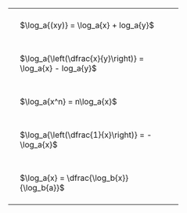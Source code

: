 ---
---

#  
<br>
<style type="text/css">
#T_0476c th.col_heading {
  text-align: left;
  font-size: 1em;
}
#T_0476c td {
  text-align: left;
  font-size: 1em;
  padding: 1.5em;
}
#T_0476c_row0_col0, #T_0476c_row1_col0, #T_0476c_row2_col0, #T_0476c_row3_col0, #T_0476c_row4_col0 {
  width: 300px;
  white-space: pre-wrap;
}
</style>
<table id="T_0476c">
  <thead>
  </thead>
  <tbody>
    <tr>
      <td id="T_0476c_row0_col0" class="data row0 col0" >$\log_a{(xy)} = \log_a{x} + log_a{y}$</td>
    </tr>
    <tr>
      <td id="T_0476c_row1_col0" class="data row1 col0" >$\log_a{\left(\dfrac{x}{y}\right)} = \log_a{x} - log_a{y}$</td>
    </tr>
    <tr>
      <td id="T_0476c_row2_col0" class="data row2 col0" >$\log_a{x^n} = n\log_a{x}$</td>
    </tr>
    <tr>
      <td id="T_0476c_row3_col0" class="data row3 col0" >$\log_a{\left(\dfrac{1}{x}\right)} = -\log_a{x}$</td>
    </tr>
    <tr>
      <td id="T_0476c_row4_col0" class="data row4 col0" >$\log_a{x} = \dfrac{\log_b{x}}{\log_b{a}}$</td>
    </tr>
  </tbody>
</table>

